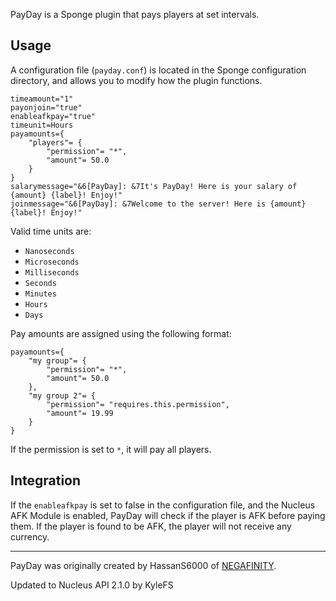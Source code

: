 PayDay is a Sponge plugin that pays players at set intervals.

## Usage

A configuration file (`payday.conf`) is located in the Sponge configuration directory, and allows you to modify how the plugin functions.

```
timeamount="1"
payonjoin="true"
enableafkpay="true"
timeunit=Hours
payamounts={
    "players"= {
        "permission"= "*",
        "amount"= 50.0
    }
}
salarymessage="&6[PayDay]: &7It's PayDay! Here is your salary of {amount} {label}! Enjoy!"
joinmessage="&6[PayDay]: &7Welcome to the server! Here is {amount} {label}! Enjoy!"
```

Valid time units are:

- `Nanoseconds`
- `Microseconds`
- `Milliseconds`
- `Seconds`
- `Minutes`
- `Hours`
- `Days`

Pay amounts are assigned using the following format:

```
payamounts={
    "my group"= {
        "permission"= "*",
        "amount"= 50.0
    },
    "my group 2"= {
        "permission"= "requires.this.permission",
        "amount"= 19.99
    }
}
```

If the permission is set to `*`, it will pay all players.

## Integration

If the `enableafkpay` is set to false in the configuration file, and the Nucleus AFK Module is enabled, PayDay will check if the player is AFK before paying them. If the player is found to be AFK, the player will not receive any currency.

---

PayDay was originally created by HassanS6000 of [NEGAFINITY](http://negafinity.com).

Updated to Nucleus API 2.1.0 by KyleFS
